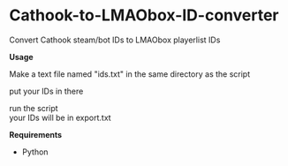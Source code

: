 # Cathook-to-LMAObox-ID-converter
Convert Cathook steam/bot IDs to LMAObox playerlist IDs





**Usage**                                                                                                                                                                                                             





Make a text file named "ids.txt" in the same directory as the script 
                                                                                                                                                                                                                          
put your IDs in there
                                                                                                                                                                                                                               
run the script                                                                                                                                                                                                                  
your IDs will be in export.txt

**Requirements**
- Python
